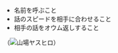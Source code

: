* 名前を呼ぶこと
* 話のスピードを相手に合わせること
* 相手の話をオウム返しすること

（![山場ヤスヒロ](http://www.jvcmusic.co.jp/sugoren/img/profile1.jpg)）

